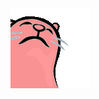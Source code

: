 
<!-- <img src="github-metrics.svg" alt="Snake logo">


Day 1, Day2, Day 3, Day 4, Day 5, Day 6, Day 8, DAY 9,  Day 10, Day 11, Day 12, Day 13, Day 14, Day 15




```cpp
struct BasicsInfo {
    std::string name = "João Leonardi";
    std::region = "Piaui, Brazil"
    std::string workingWith= "Embedded Systems and Artificial Intelligence";
};

struct AcademyInfo {
    std::string info1 = "2023 - Software Engineering(currently)";
    std::string info2 = "2019 - 2021 IT Technician";
    std::string info3 = "2016 - 2017 Advanced Computing";
    std::string info4 = "2015 - 2016 Basics Computing";
};
```
-->
<div align="">
<img src="imgs/238200838-76036311-c8ea-4247-8bf8-a7077623036c.gif" alt="Snake logo">
</div>
